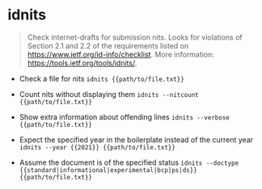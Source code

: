 # idnits
> Check internet-drafts for submission nits.
> Looks for violations of Section 2.1 and 2.2 of the requirements listed on <https://www.ietf.org/id-info/checklist>.
> More information: <https://tools.ietf.org/tools/idnits/>.

- Check a file for nits
`idnits {{path/to/file.txt}}`

- Count nits without displaying them
`idnits --nitcount {{path/to/file.txt}}`

- Show extra information about offending lines
`idnits --verbose {{path/to/file.txt}}`

- Expect the specified year in the boilerplate instead of the current year
`idnits --year {{2021}} {{path/to/file.txt}}`

- Assume the document is of the specified status
`idnits --doctype {{standard|informational|experimental|bcp|ps|ds}} {{path/to/file.txt}}`
